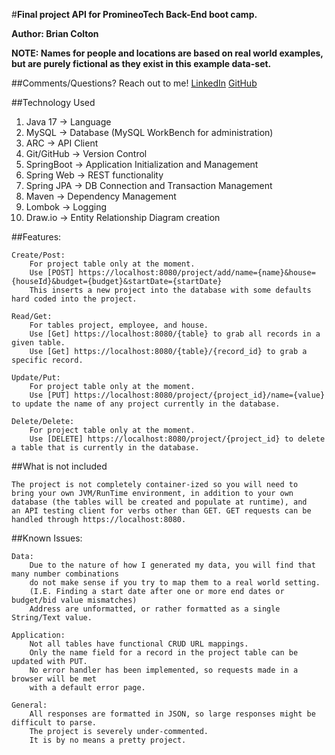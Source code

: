 #**Final project API for PromineoTech Back-End boot camp.**

**Author: Brian Colton**

**NOTE: Names for people and locations are based on real world examples, but are purely fictional as they exist in this example data-set.**

##Comments/Questions? Reach out to me!
[LinkedIn](https://www.linkedin.com/in/bccolton/)
[GitHub](https://www.github.com/BCColton/)

##Technology Used

1. 	Java 17		-> Language
2. 	MySQL		-> Database (MySQL WorkBench for administration)
3. 	ARC			-> API Client
4. 	Git/GitHub	-> Version Control
5. 	SpringBoot	-> Application Initialization and Management
6. 	Spring Web	-> REST functionality
7. 	Spring JPA	-> DB Connection and Transaction Management 
8. 	Maven		-> Dependency Management
9. 	Lombok		-> Logging
10.	Draw.io		-> Entity Relationship Diagram creation	

##Features:

	Create/Post:	
		For project table only at the moment. 
		Use [POST] https://localhost:8080/project/add/name={name}&house={houseId}&budget={budget}&startDate={startDate}
		This inserts a new project into the database with some defaults hard coded into the project.
					
	Read/Get:
		For tables project, employee, and house.	
		Use [Get] https://localhost:8080/{table} to grab all records in a given table.
		Use [Get] https://localhost:8080/{table}/{record_id} to grab a specific record.
	
	Update/Put:
		For project table only at the moment.
		Use [PUT] https://localhost:8080/project/{project_id}/name={value} to update the name of any project currently in the database.
	
	Delete/Delete:
		For project table only at the moment.
		Use [DELETE] https://localhost:8080/project/{project_id} to delete a table that is currently in the database.
		
##What is not included

	The project is not completely container-ized so you will need to
	bring your own JVM/RunTime environment, in addition to your own
	database (the tables will be created and populate at runtime), and
	an API testing client for verbs other than GET. GET requests can be
	handled through https://localhost:8080.


##Known Issues:

	Data: 
		Due to the nature of how I generated my data, you will find that many number combinations 
		do not make sense if you try to map them to a real world setting.
		(I.E. Finding a start date after one or more end dates or budget/bid value mismatches)
		Address are unformatted, or rather formatted as a single String/Text value.
					
	Application:
		Not all tables have functional CRUD URL mappings. 
		Only the name field for a record in the project table can be updated with PUT.
		No error handler has been implemented, so requests made in a browser will be met
		with a default error page.
		
	General:
		All responses are formatted in JSON, so large responses might be difficult to parse.
		The project is severely under-commented.
		It is by no means a pretty project.					